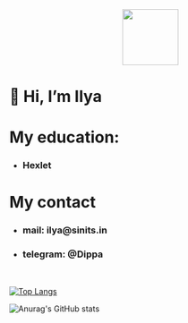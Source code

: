 <div id="header" align="center">
    <img src='https://media.giphy.com/media/RbDKaczqWovIugyJmW/giphy.gif' width="100"/>
</div>




<h1>👋 Hi, I’m Ilya</h1>

<h1>My education:</h1>
<ul>
   <li><h3>Hexlet</h3></li>
</ul>
<h1>My contact</h1>
<ul>
   <li><h3>mail: ilya@sinits.in</h3></li>
   <li><h3>telegram: @Dippa</h3></li>
</ul>
<br>

[![Top Langs](https://github-readme-stats.vercel.app/api/top-langs/?username=IXIIIK)](https://github.com/anuraghazra/github-readme-stats)

![Anurag's GitHub stats](https://github-readme-stats.vercel.app/api?username=IXIIIK&show_icons=true&theme=transparent)
<!---
IXIIIK/IXIIIK is a ✨ special ✨ repository because its `README.md` (this file) appears on your GitHub profile.
You can click the Preview link to take a look at your changes.
--->
